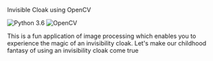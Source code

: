Invisible Cloak using OpenCV

![Python 3.6](https://img.shields.io/badge/Python-3.6-brightgreen.svg) ![OpenCV](https://img.shields.io/badge/OpenCV-Project-orange.svg)

This is a fun application of image processing which enables you to experience the magic of an invisibility cloak. Let's make our childhood fantasy of using an invisibility cloak come true
